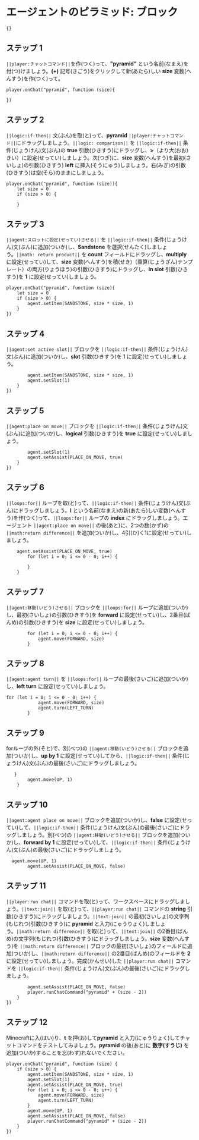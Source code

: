 # エージェントのピラミッド: ブロック


```template
{}
```

## ステップ 1
``||player:チャットコマンド||``を作(つく)って、**"pyramid"** という名前(なまえ)を付(つ)けましょう。**(+)** 記号(きごう)をクリックして新(あたら)しい **size** 変数(へんすう)を作(つく)って。

```blocks
player.onChat("pyramid", function (size){ 
 
}) 
```

## ステップ 2
``||logic:if-then||`` 文(ぶん)を取(と)って、**pyramid** ``||player:チャットコマンド||``にドラッグしましょう。``||logic: comparison||`` を ``||logic:if-then||`` 条件(じょうけん)文(ぶん)の **true** 引数(ひきすう)にドラッグし、**>**（より大(おお)きい）に設定(せってい)しましょう。次(つぎ)に、**size** 変数(へんすう)を最初(さいしょ)の引数(ひきすう) **left** に挿入(そうにゅう)しましょう。右(みぎ)の引数(ひきすう)は空(そら)のままにしましょう。

```blocks
player.onChat("pyramid", function (size)){ 
    let size = 0 
    if (size > 0) { 
      
    } 
```

## ステップ 3

``||agent:スロットに設定(せってい)させる||`` を ``||logic:if-then||`` 条件(じょうけん)文(ぶん)に追加(ついか)し、**Sandstone** を選択(せんたく)しましょう。``||math: return product||`` を **count** フィールドにドラッグし、**multiply** に設定(せってい)して、**size** 変数(へんすう)を積(せき)（乗算(じょうざん)テンプレート）の両方(りょうほう)の引数(ひきすう)にドラッグし、**in slot** 引数(ひきすう)を **1** に設定(せってい)しましょう。

```blocks
player.onChat("pyramid", function (size){ 
    let size = 0 
    if (size > 0) { 
        agent.setItem(SANDSTONE, size * size, 1) 
    } 
}) 
```

## ステップ 4

``||agent:set active slot||`` ブロックを ``||logic:if-then||`` 条件(じょうけん)文(ぶん)に追加(ついか)し、**slot** 引数(ひきすう)を 1 に設定(せってい)しましょう。

```blocks
        agent.setItem(SANDSTONE, size * size, 1) 
        agent.setSlot(1) 
    } 
})
```

## ステップ 5

``||agent:place on move||`` ブロックを ``||logic:if-then||`` 条件(じょうけん)文(ぶん)に追加(ついか)し、**logical** 引数(ひきすう)を **true** に設定(せってい)しましょう。

```blocks
        agent.setSlot(1) 
        agent.setAssist(PLACE_ON_MOVE, true) 
    } 
}) 
```

## ステップ 6

``||loops:for||`` ループを取(と)って、``||logic:if-then||`` 条件(じょうけん)文(ぶん)にドラッグしましょう。**I** という名前(なまえ)の新(あたら)しい変数(へんすう)を作(つく)って、``||loops:for||`` ループの **index** にドラッグしましょう。エージェント ``||agent:place on move||`` の後(あと)に、2つの数(かず)の ``||math:return difference||`` を追加(ついか)し、4引(ひ)く1に設定(せってい)しましょう。
	
```blocks
    agent.setAssist(PLACE_ON_MOVE, true) 
        for (let i = 0; i <= 0 - 0; i++) { 
          
        } 
    } 
```

## ステップ 7

``||agent:移動(いどう)させる||`` ブロックを ``||loops:for||`` ループに追加(ついか)し、最初(さいしょ)の引数(ひきすう)を **forward** に設定(せってい)し、2番目(ばんめ)の引数(ひきすう)を **size** に設定(せってい)しましょう。

```blocks
        for (let i = 0; i <= 0 - 0; i++) { 
            agent.move(FORWARD, size) 
        } 
```

## ステップ 8

``||agent:agent turn||`` を ``||loops:for||`` ループの最後(さいご)に追加(ついか)し、**left turn** に設定(せってい)しましょう。

```blocks
for (let i = 0; i <= 0 - 0; i++) { 
            agent.move(FORWARD, size) 
            agent.turn(LEFT_TURN) 
        } 
```

## ステップ 9

forループの外(そと)で、別(べつ)の ``||agent:移動(いどう)させる||`` ブロックを追加(ついか)し、**up by 1** に設定(せってい)してから、``||logic:if-then||`` 条件(じょうけん)文(ぶん)の最後(さいご)にドラッグしましょう。

```blocks
   } 
        agent.move(UP, 1) 
    } 
```


## ステップ 10

``||agent:agent place on move||`` ブロックを追加(ついか)し、**false** に設定(せってい)して、``||logic:if-then||`` 条件(じょうけん)文(ぶん)の最後(さいご)にドラッグしましょう。別(べつ)の ``||agent:移動(いどう)させる||`` ブロックを追加(ついか)し、**forward by 1** に設定(せってい)して、``||logic:if-then||`` 条件(じょうけん)文(ぶん)の最後(さいご)にドラッグしましょう。

```blocks
  agent.move(UP, 1) 
        agent.setAssist(PLACE_ON_MOVE, false)
```

## ステップ 11


``||player:run chat||`` コマンドを取(と)って、ワークスペースにドラッグしましょう。``||text:join||`` を取(と)って、``||player:run chat||`` コマンドの **string** 引数(ひきすう)にドラッグしましょう。``||text:join||`` の最初(さいしょ)の文字列(もじれつ)引数(ひきすう)に **pyramid** と入力(にゅうりょく)しましょう。``||math:return difference||`` を取(と)って、``||text:join||`` の2番目(ばんめ)の文字列(もじれつ)引数(ひきすう)にドラッグしましょう。**size** 変数(へんすう)を ``||math:return difference||`` ブロックの最初(さいしょ)のフィールドに追加(ついか)し、``||math:return difference||`` の2番目(ばんめ)のフィールドを **2** に設定(せってい)しましょう。完成(かんせい)した ``||player:run chat||`` コマンドを ``||logic:if-then||`` 条件(じょうけん)文(ぶん)の最後(さいご)にドラッグしましょう。

```blocks
        agent.setAssist(PLACE_ON_MOVE, false) 
        player.runChatCommand("pyramid" + (size - 2)) 
    } 
}) 
```

## ステップ 12

Minecraftに入(はい)り、**t** を押(お)して**pyramid** と入力(にゅうりょく)してチャットコマンドをテストしてみましょう。**pyramid** の後(あと)に **数字(すうじ)** を追加(ついか)することを忘(わす)れないでください。

```blocks
player.onChat("pyramid", function (size) { 
    if (size > 0) { 
        agent.setItem(SANDSTONE, size * size, 1) 
        agent.setSlot(1) 
        agent.setAssist(PLACE_ON_MOVE, true) 
        for (let i = 0; i <= 0 - 0; i++) { 
            agent.move(FORWARD, size) 
            agent.turn(LEFT_TURN) 
        } 
        agent.move(UP, 1) 
        agent.setAssist(PLACE_ON_MOVE, false) 
        player.runChatCommand("pyramid" + (size - 2)) 
    } 
}) 
```
